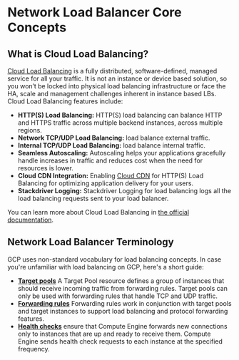 # Network Load Balancer Core Concepts

## What is Cloud Load Balancing?

[Cloud Load Balancing](https://cloud.google.com/load-balancing/) is a fully distributed, software-defined, managed service for all your traffic. It is not an instance or device based solution, so you won’t be locked into physical load balancing infrastructure or face the HA, scale and management challenges inherent in instance based LBs. Cloud Load Balancing features include:  

* **HTTP(S) Load Balancing:** HTTP(S) load balancing can balance HTTP and HTTPS traffic across multiple backend instances, across multiple regions.
* **Network TCP/UDP Load Balancing:** load balance external traffic.
* **Internal TCP/UDP Load Balancing:** load balance internal traffic.
* **Seamless Autoscaling:** Autoscaling helps your applications gracefully handle increases in traffic and reduces cost when the need for resources is lower.
* **Cloud CDN Integration:** Enabling [Cloud CDN](https://cloud.google.com/cdn/) for HTTP(S) Load Balancing for optimizing application delivery for your users.
* **Stackdriver Logging:** Stackdriver Logging for load balancing logs all the load balancing requests sent to your load balancer.

You can learn more about Cloud Load Balancing in [the official documentation](https://cloud.google.com/load-balancing/docs/).

## Network Load Balancer Terminology

GCP uses non-standard vocabulary for load balancing concepts. In case you're unfamiliar with load balancing on GCP, here's a short guide:

- **[Target pools](https://cloud.google.com/load-balancing/docs/network/#target_pools)** A Target Pool resource defines a group of instances that should receive incoming traffic from forwarding rules. Target pools can only be used with forwarding rules that handle TCP and UDP traffic.
- **[Forwarding rules](https://cloud.google.com/load-balancing/docs/network/#forwarding_rules)**  Forwarding rules work in conjunction with target pools and target instances to support load balancing and protocol forwarding features.
- **[Health checks](https://cloud.google.com/load-balancing/docs/network/#health_checking)** ensure that Compute Engine forwards new connections only to instances that are up and ready to receive them. Compute Engine sends health check requests to each instance at the specified frequency.
